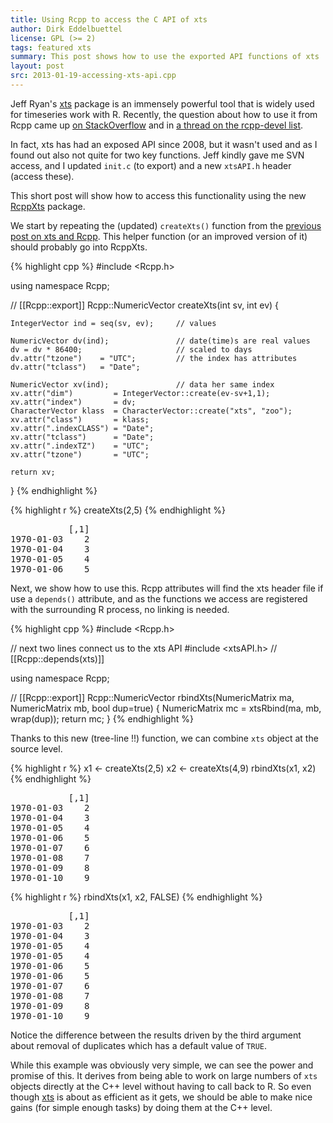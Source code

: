 ```yaml
---
title: Using Rcpp to access the C API of xts 
author: Dirk Eddelbuettel
license: GPL (>= 2)
tags: featured xts
summary: This post shows how to use the exported API functions of xts
layout: post
src: 2013-01-19-accessing-xts-api.cpp
---
```

Jeff Ryan's [xts](https://r-forge.r-project.org/projects/xts/) package is an immensely powerful
tool that is widely used for timeseries work with R.  Recently, the question about how to
use it from Rcpp came up [on StackOverflow](http://stackoverflow.com/questions/14274055/how-to-use-c-api-of-xts-package-in-rcpp)
and in [a thread on the rcpp-devel list](http://thread.gmane.org/gmane.comp.lang.r.rcpp/4697).

In fact, xts has had an exposed API since 2008, but it wasn't used
and as I found out also not quite for two key functions. Jeff kindly gave me SVN access, 
and I updated `init.c` (to export) and a new `xtsAPI.h` header (access these).

This short post will show how to access this functionality using the new 
[RcppXts](http://cran.r-project.org/web/packages/RcppXts/index.html) package.

We start by repeating the (updated) `createXts()` function from the
[previous post on xts and Rcpp](../creating-xts-from-c++). This
helper function (or an improved version of it) should probably go into RcppXts.



{% highlight cpp %}
#include <Rcpp.h>

using namespace Rcpp;

// [[Rcpp::export]]
Rcpp::NumericVector createXts(int sv, int ev) {

    IntegerVector ind = seq(sv, ev);     // values

    NumericVector dv(ind);               // date(time)s are real values
    dv = dv * 86400;                     // scaled to days
    dv.attr("tzone")    = "UTC";         // the index has attributes
    dv.attr("tclass")   = "Date";

    NumericVector xv(ind);               // data her same index
    xv.attr("dim")         = IntegerVector::create(ev-sv+1,1);
    xv.attr("index")       = dv;
    CharacterVector klass  = CharacterVector::create("xts", "zoo");
    xv.attr("class")       = klass;
    xv.attr(".indexCLASS") = "Date";
    xv.attr("tclass")      = "Date";
    xv.attr(".indexTZ")    = "UTC";
    xv.attr("tzone")       = "UTC";
    
    return xv;

}
{% endhighlight %}


{% highlight r %}
createXts(2,5)
{% endhighlight %}



<pre class="output">
           [,1]
1970-01-03    2
1970-01-04    3
1970-01-05    4
1970-01-06    5
</pre>


Next, we show how to use this. Rcpp attributes will find the xts
header file if use a `depends()` attribute, and as the functions we
access are registered with the surrounding R process, no linking is
needed.

{% highlight cpp %}
#include <Rcpp.h>

// next two lines connect us to the xts API
#include <xtsAPI.h>
// [[Rcpp::depends(xts)]]

using namespace Rcpp;

// [[Rcpp::export]]
Rcpp::NumericVector rbindXts(NumericMatrix ma, NumericMatrix mb, bool dup=true) {
  NumericMatrix mc = xtsRbind(ma, mb, wrap(dup));
  return mc;
}
{% endhighlight %}


Thanks to this new (tree-line !!) function, we can combine `xts` object at the source level. 

{% highlight r %}
x1 <- createXts(2,5)
x2 <- createXts(4,9)
rbindXts(x1, x2)
{% endhighlight %}



<pre class="output">
           [,1]
1970-01-03    2
1970-01-04    3
1970-01-05    4
1970-01-06    5
1970-01-07    6
1970-01-08    7
1970-01-09    8
1970-01-10    9
</pre>



{% highlight r %}
rbindXts(x1, x2, FALSE)
{% endhighlight %}



<pre class="output">
           [,1]
1970-01-03    2
1970-01-04    3
1970-01-05    4
1970-01-05    4
1970-01-06    5
1970-01-06    5
1970-01-07    6
1970-01-08    7
1970-01-09    8
1970-01-10    9
</pre>


Notice the difference between the results driven by the third
argument about removal of duplicates which has a default value of `TRUE`.

While this example was obviously very simple, we can see the power and promise of this. 
It derives from being able to work on large numbers of `xts` objects directly at the C++ 
level without having to call back to R. So even though 
[xts](https://r-forge.r-project.org/projects/xts/) is about as efficient as it gets, we 
should be able to make nice gains (for simple enough tasks) by doing them at the C++ level.
